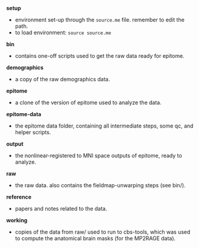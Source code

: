 **setup**

+ environment set-up through the `source.me` file. remember to edit the path.
+ to load environment: `source source.me`


**bin**

+ contains one-off scripts used to get the raw data ready for epitome.

**demographics**

+ a copy of the raw demographics data.

**epitome**

+ a clone of the version of epitome used to analyze the data.

**epitome-data**

+ the epitome data folder, containing all intermediate steps, some qc, and helper scripts.

**output**

+ the nonlinear-registered to MNI space outputs of epitome, ready to analyze.

**raw**

+ the raw data. also contains the fieldmap-unwarping steps (see bin/).

**reference**

+ papers and notes related to the data.

**working**

+ copies of the data from raw/ used to run to cbs-tools, which was used to compute the anatomical brain masks (for the MP2RAGE data).

